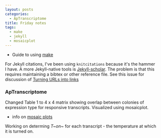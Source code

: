 ```yaml
---
layout: posts
categories: 
  - ApTranscriptome
title: Friday notes
tags: 
  - make
  - jekyll
  - mosaicplot
---
```


* Guide to using [make](http://kbroman.github.io/minimal_make/)

For Jekyll citations, I've been using `knitcitations` because it's the hammer I have. A more Jekyll-native tools is [Jekyll-scholar](https://github.com/inukshuk/jekyll-scholar). The problem is that this requires maintaining a bibtex or other reference file. See this issue for discussion of [Turning URLs into links](https://github.com/inukshuk/jekyll-scholar/issues/30)


### ApTranscriptome

Changed Table 1 to 4 x 4 matrix showing overlap between colonies of expression type for responsive transcripts. Visualized using mosaicplot.

  - info on [mosaic plots](http://cran.r-project.org/web/packages/vcdExtra/vignettes/vcd-tutorial.pdf)

Working on determing *T~on~* for each transcript - the temperature at which it is turned on.


